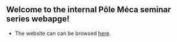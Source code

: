 ## Welcome to the internal Pôle Méca seminar series webapge!


* The website can can be browsed [here](https://polemecanique.github.io/internal_seminars/).

